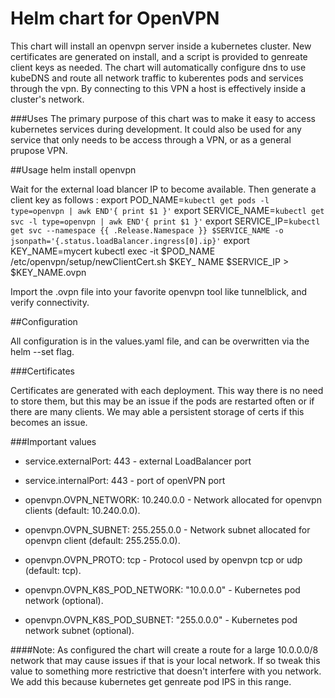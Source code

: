 # Helm chart for OpenVPN
This chart will install an openvpn server inside a kubernetes cluster.  New certificates are generated on install, and a script is provided to genreate client keys as needed.  The chart will automatically configure dns to use kubeDNS and route all network traffic to kuberentes pods and services through the vpn.  By connecting to this VPN a host is effectively inside a cluster's network.

###Uses
The primary purpose of this chart was to make it easy to access kubernetes services during development.  It could also be used for any service that only needs to be access through a VPN, or as a general prupose VPN.

##Usage
helm install openvpn

Wait for the external load blancer IP to become available.  Then generate a client key as follows :
		export POD_NAME=`kubectl get pods -l type=openvpn | awk END'{ print $1 }'`
		export SERVICE_NAME=`kubectl get svc -l type=openvpn | awk END'{ print $1 }'`
		export SERVICE_IP=`kubectl get svc --namespace {{ .Release.Namespace }} $SERVICE_NAME -o jsonpath='{.status.loadBalancer.ingress[0].ip}'`
		export KEY_NAME=mycert
		kubectl exec -it $POD_NAME /etc/openvpn/setup/newClientCert.sh $KEY_ NAME $SERVICE_IP > $KEY_NAME.ovpn

Import the .ovpn file into your favorite openvpn tool like tunnelblick, and verify connectivity.

##Configuration

All configuration is in the values.yaml file, and can be overwritten via the helm --set flag.

###Certificates

Certificates are generated with each deployment.  This way there is no need to store them, but this may be an issue if the pods are restarted often or if there are many clients.  We may able a persistent storage of certs if this becomes an issue.

###Important values
* service.externalPort: 443 - external LoadBalancer port
* service.internalPort: 443 - port of openVPN port
 
* openvpn.OVPN_NETWORK: 10.240.0.0 - Network allocated for openvpn clients (default: 10.240.0.0).
* openvpn.OVPN_SUBNET:  255.255.0.0 - Network subnet allocated for openvpn client (default: 255.255.0.0).
* openvpn.OVPN_PROTO: tcp - Protocol used by openvpn tcp or udp (default: tcp).
* openvpn.OVPN_K8S_POD_NETWORK: "10.0.0.0" - Kubernetes pod network (optional).
* openvpn.OVPN_K8S_POD_SUBNET: "255.0.0.0" - Kubernetes pod network subnet (optional).

####Note: As configured the chart will create a route for a large 10.0.0.0/8 network that may cause issues if that is your local network.  If so tweak this value to something more restrictive that doesn't interfere with you network.  We add this because kubernetes get genreate pod IPS in this range.
